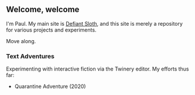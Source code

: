 ## Welcome, welcome

I'm Paul. My main site is [Defiant Sloth](https://defiantsloth.com), and this site is merely a repository for various projects and experiments.

Move along.

### Text Adventures

Experimenting with interactive fiction via the Twinery editor. My efforts thus far:

- Quarantine Adventure (2020)
